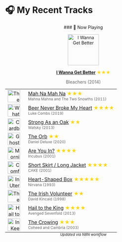 

<!-- SPOTIFY_RECENTLY_PLAYED:START -->
# 🎧 My Recent Tracks

<div align='center'>
### 🎵 Now Playing

<a href="https://open.spotify.com/track/1RwwmiVtLAtPmxAqKVfwgG"><img src="https://i.scdn.co/image/ab67616d0000b273d9c7516258eb58d793d49e2e" width="100" height="100" alt="I Wanna Get Better" /></a>

<b><a href="https://open.spotify.com/track/1RwwmiVtLAtPmxAqKVfwgG">I Wanna Get Better</a></b><span style="color: gold;"> ★★★</span>

<span style="color: #666;">Bleachers (2014)</span>
</div>

<div align='center'>
<table style='margin: 0 auto; max-width: 550px;'>
<tr>
<td width="40" align="right"><a href="https://open.spotify.com/track/4rVrHxLGV2iSN4nJtI9hKh"><img src="https://i.scdn.co/image/ab67616d0000b27349975a26b5562064db3a552b" width="40" height="40" alt="The Muppets (Original Motion Picture Soundtrack)" style="margin-right:10px;" /></a></td>
<td align="left"><a href="https://open.spotify.com/track/4rVrHxLGV2iSN4nJtI9hKh">Mah Na Mah Na</a> <span style="color: gold;"> ★★★</span><br><span style="font-size: 12px; color: #666;">Mahna Mahna and The Two Snowths (2011)</span></td>
</tr>
<tr>
<td width="40" align="right"><a href="https://open.spotify.com/track/7aEtlGHoiPAfRB084NiDmx"><img src="https://i.scdn.co/image/ab67616d0000b273429d8ec28f865acf2a927c2d" width="40" height="40" alt="What You See Is What You Get" style="margin-right:10px;" /></a></td>
<td align="left"><a href="https://open.spotify.com/track/7aEtlGHoiPAfRB084NiDmx">Beer Never Broke My Heart</a> <span style="color: gold;"> ★★★★</span><br><span style="font-size: 12px; color: #666;">Luke Combs (2019)</span></td>
</tr>
<tr>
<td width="40" align="right"><a href="https://open.spotify.com/track/3nOEWcVEwqH6bPecKSYaHQ"><img src="https://i.scdn.co/image/ab67616d0000b2731f81dec4c6e5a290f0bca4e8" width="40" height="40" alt="Cardboard Castles" style="margin-right:10px;" /></a></td>
<td align="left"><a href="https://open.spotify.com/track/3nOEWcVEwqH6bPecKSYaHQ">Strong As an Oak</a> <span style="color: gold;"> ★★</span><br><span style="font-size: 12px; color: #666;">Watsky (2013)</span></td>
</tr>
<tr>
<td width="40" align="right"><a href="https://open.spotify.com/track/0Dq9fMtiubl73UQCiKRYi8"><img src="https://i.scdn.co/image/ab67616d0000b273eece10ee539479b08711a839" width="40" height="40" alt="Ghostrunner (Original Soundtrack)" style="margin-right:10px;" /></a></td>
<td align="left"><a href="https://open.spotify.com/track/0Dq9fMtiubl73UQCiKRYi8">The Orb</a> <span style="color: gold;"> ★★</span><br><span style="font-size: 12px; color: #666;">Daniel Deluxe (2020)</span></td>
</tr>
<tr>
<td width="40" align="right"><a href="https://open.spotify.com/track/1MvJno497VkQR3RsiJcRVm"><img src="https://i.scdn.co/image/ab67616d0000b273289320ef78f164a472698926" width="40" height="40" alt="Morning View" style="margin-right:10px;" /></a></td>
<td align="left"><a href="https://open.spotify.com/track/1MvJno497VkQR3RsiJcRVm">Are You In?</a> <span style="color: gold;"> ★★★★</span><br><span style="font-size: 12px; color: #666;">Incubus (2001)</span></td>
</tr>
<tr>
<td width="40" align="right"><a href="https://open.spotify.com/track/3OOFEF20WqtsUPcRbPY3L7"><img src="https://i.scdn.co/image/ab67616d0000b27331dc2b6da1570a9c8929e0f6" width="40" height="40" alt="Comfort Eagle" style="margin-right:10px;" /></a></td>
<td align="left"><a href="https://open.spotify.com/track/3OOFEF20WqtsUPcRbPY3L7">Short Skirt / Long Jacket</a> <span style="color: gold;"> ★★★★</span><br><span style="font-size: 12px; color: #666;">CAKE (2001)</span></td>
</tr>
<tr>
<td width="40" align="right"><a href="https://open.spotify.com/track/11LmqTE2naFULdEP94AUBa"><img src="https://i.scdn.co/image/ab67616d0000b273aca059cebc1841277db22d1c" width="40" height="40" alt="In Utero (Deluxe Edition)" style="margin-right:10px;" /></a></td>
<td align="left"><a href="https://open.spotify.com/track/11LmqTE2naFULdEP94AUBa">Heart-Shaped Box</a> <span style="color: gold;"> ★★★★★</span><br><span style="font-size: 12px; color: #666;">Nirvana (1993)</span></td>
</tr>
<tr>
<td width="40" align="right"><a href="https://open.spotify.com/track/5N7qskiLKyT8vHnTm3Emrd"><img src="https://i.scdn.co/image/ab67616d0000b2734bc377c41ab14f2ffa219ea1" width="40" height="40" alt="The Irish Volunteer" style="margin-right:10px;" /></a></td>
<td align="left"><a href="https://open.spotify.com/track/5N7qskiLKyT8vHnTm3Emrd">The Irish Volunteer</a> <span style="color: gold;"> ★★</span><br><span style="font-size: 12px; color: #666;">David Kincaid (1998)</span></td>
</tr>
<tr>
<td width="40" align="right"><a href="https://open.spotify.com/track/5anCkDvJ17aznvK5TED5uo"><img src="https://i.scdn.co/image/ab67616d0000b2730ea1ecb2d5271c2db402b0c2" width="40" height="40" alt="Hail to the King" style="margin-right:10px;" /></a></td>
<td align="left"><a href="https://open.spotify.com/track/5anCkDvJ17aznvK5TED5uo">Hail to the King</a> <span style="color: gold;"> ★★★★</span><br><span style="font-size: 12px; color: #666;">Avenged Sevenfold (2013)</span></td>
</tr>
<tr>
<td width="40" align="right"><a href="https://open.spotify.com/track/7fT97iUO2mul3BIAAut70b"><img src="https://i.scdn.co/image/ab67616d0000b27388f43dfa46119115be9712dc" width="40" height="40" alt="In Keeping Secrets Of Silent Earth: 3" style="margin-right:10px;" /></a></td>
<td align="left"><a href="https://open.spotify.com/track/7fT97iUO2mul3BIAAut70b">The Crowing</a> <span style="color: gold;"> ★★★</span><br><span style="font-size: 12px; color: #666;">Coheed and Cambria (2003)</span></td>
</tr>
</table>
</div>

<div align='center'><sub><i>Updated via N8N workflow</i></sub></div>

<!-- SPOTIFY_RECENTLY_PLAYED:END -->